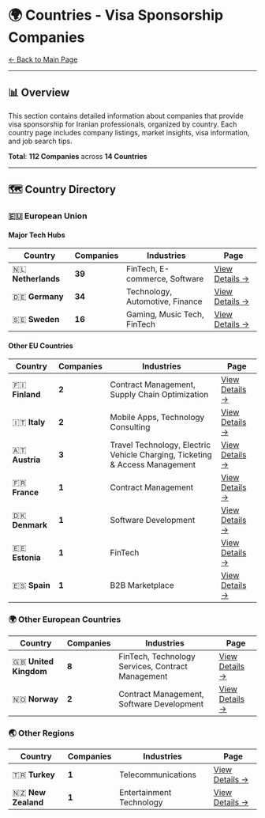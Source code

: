 # 🌍 Countries - Visa Sponsorship Companies

[← Back to Main Page](../README.md)

---

## 📊 Overview

This section contains detailed information about companies that provide visa sponsorship for Iranian professionals, organized by country. Each country page includes company listings, market insights, visa information, and job search tips.

**Total**: **112 Companies** across **14 Countries**

---

## 🗺️ Country Directory

### 🇪🇺 European Union

#### Major Tech Hubs

| Country | Companies | Industries | Page |
|---------|-----------|------------|------|
| 🇳🇱 **Netherlands** | **39** | FinTech, E-commerce, Software | [View Details →](countries/netherlands.md) |
| 🇩🇪 **Germany** | **34** | Technology, Automotive, Finance | [View Details →](countries/germany.md) |
| 🇸🇪 **Sweden** | **16** | Gaming, Music Tech, FinTech | [View Details →](countries/sweden.md) |

#### Other EU Countries

| Country | Companies | Industries | Page |
|---------|-----------|------------|------|
| 🇫🇮 **Finland** | **2** | Contract Management, Supply Chain Optimization | [View Details →](countries/finland.md) |
| 🇮🇹 **Italy** | **2** | Mobile Apps, Technology Consulting | [View Details →](countries/italy.md) |
| 🇦🇹 **Austria** | **3** | Travel Technology, Electric Vehicle Charging, Ticketing & Access Management | [View Details →](countries/austria.md) |
| 🇫🇷 **France** | **1** | Contract Management | [View Details →](countries/france.md) |
| 🇩🇰 **Denmark** | **1** | Software Development | [View Details →](countries/denmark.md) |
| 🇪🇪 **Estonia** | **1** | FinTech | [View Details →](countries/estonia.md) |
| 🇪🇸 **Spain** | **1** | B2B Marketplace | [View Details →](countries/spain.md) |

### 🌍 Other European Countries

| Country | Companies | Industries | Page |
|---------|-----------|------------|------|
| 🇬🇧 **United Kingdom** | **8** | FinTech, Technology Services, Contract Management | [View Details →](countries/united-kingdom.md) |
| 🇳🇴 **Norway** | **2** | Contract Management, Software Development | [View Details →](countries/norway.md) |

### 🌏 Other Regions

| Country | Companies | Industries | Page |
|---------|-----------|------------|------|
| 🇹🇷 **Turkey** | **1** | Telecommunications | [View Details →](countries/turkey.md) |
| 🇳🇿 **New Zealand** | **1** | Entertainment Technology | [View Details →](countries/new-zealand.md) |

